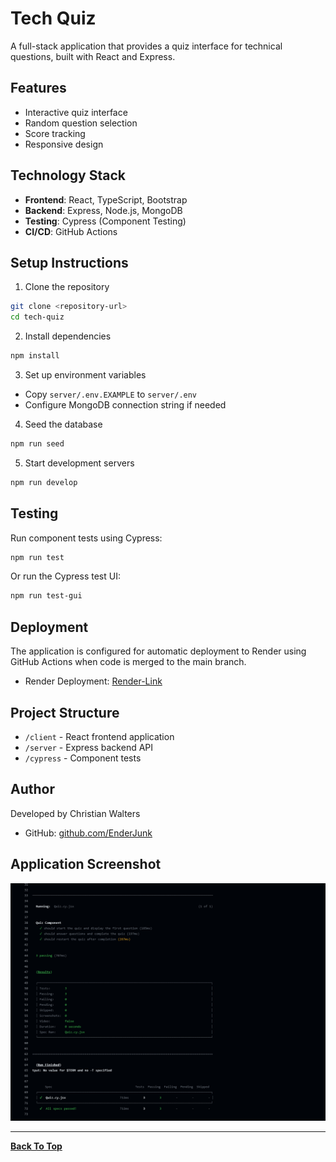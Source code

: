 # Tech Quiz

A full-stack application that provides a quiz interface for technical questions, built with React and Express.

## Features

- Interactive quiz interface
- Random question selection
- Score tracking
- Responsive design

## Technology Stack

- **Frontend**: React, TypeScript, Bootstrap
- **Backend**: Express, Node.js, MongoDB
- **Testing**: Cypress (Component Testing)
- **CI/CD**: GitHub Actions

## Setup Instructions

1. Clone the repository

```bash
git clone <repository-url>
cd tech-quiz
```

2. Install dependencies

```bash
npm install
```

3. Set up environment variables

- Copy `server/.env.EXAMPLE` to `server/.env`
- Configure MongoDB connection string if needed

4. Seed the database

```bash
npm run seed
```

5. Start development servers

```bash
npm run develop
```

## Testing

Run component tests using Cypress:

```bash
npm run test
```

Or run the Cypress test UI:

```bash
npm run test-gui
```

## Deployment

The application is configured for automatic deployment to Render using GitHub Actions when code is merged to the main branch.

- Render Deployment: [Render-Link](https://github-actions-gmgy.onrender.com)

## Project Structure

- `/client` - React frontend application
- `/server` - Express backend API
- `/cypress` - Component tests

## Author

Developed by Christian Walters

- GitHub: [github.com/EnderJunk](https://github.com/EnderJunk)

## Application Screenshot

![Tech Quiz Application Screenshot](./assets/Capture.png)

---

**[Back To Top](#tech-quiz)**
